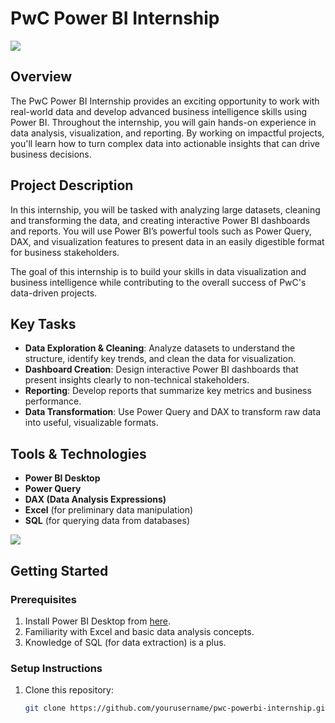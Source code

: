 # PwC Power BI Internship

![](https://github.com/Lucky-akash321/PWC-Power-BI/blob/main/Diversity%20%26%20Inclusion.Image%201.png)

## Overview

The PwC Power BI Internship provides an exciting opportunity to work with real-world data and develop advanced business intelligence skills using Power BI. Throughout the internship, you will gain hands-on experience in data analysis, visualization, and reporting. By working on impactful projects, you'll learn how to turn complex data into actionable insights that can drive business decisions.

## Project Description

In this internship, you will be tasked with analyzing large datasets, cleaning and transforming the data, and creating interactive Power BI dashboards and reports. You will use Power BI’s powerful tools such as Power Query, DAX, and visualization features to present data in an easily digestible format for business stakeholders.

The goal of this internship is to build your skills in data visualization and business intelligence while contributing to the overall success of PwC's data-driven projects.

## Key Tasks

- **Data Exploration & Cleaning**: Analyze datasets to understand the structure, identify key trends, and clean the data for visualization.
- **Dashboard Creation**: Design interactive Power BI dashboards that present insights clearly to non-technical stakeholders.
- **Reporting**: Develop reports that summarize key metrics and business performance.
- **Data Transformation**: Use Power Query and DAX to transform raw data into useful, visualizable formats.

## Tools & Technologies

- **Power BI Desktop**
- **Power Query**
- **DAX (Data Analysis Expressions)**
- **Excel** (for preliminary data manipulation)
- **SQL** (for querying data from databases)

![](https://github.com/Lucky-akash321/PWC-Power-BI/blob/main/Diversity%20%26%20Inclusion.Image%202.png)

## Getting Started

### Prerequisites

1. Install Power BI Desktop from [here](https://powerbi.microsoft.com/desktop/).
2. Familiarity with Excel and basic data analysis concepts.
3. Knowledge of SQL (for data extraction) is a plus.

### Setup Instructions

1. Clone this repository:
   ```bash
   git clone https://github.com/yourusername/pwc-powerbi-internship.git
